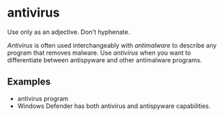 # antivirus

Use only as an adjective. Don't hyphenate.

*Antivirus* is often used interchangeably with *antimalware* to describe any program that removes malware. Use *antivirus* when you want to differentiate between antispyware and other antimalware programs.

## Examples

- antivirus program  
- Windows Defender has both antivirus and antispyware capabilities.
